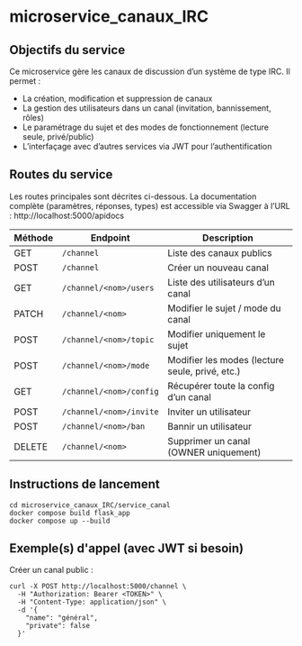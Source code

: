# microservice_canaux_IRC

## Objectifs du service

Ce microservice gère les canaux de discussion d’un système de type IRC. Il permet :

- La création, modification et suppression de canaux
- La gestion des utilisateurs dans un canal (invitation, bannissement, rôles)
- Le paramétrage du sujet et des modes de fonctionnement (lecture seule, privé/public)
- L’interfaçage avec d’autres services via JWT pour l’authentification

## Routes du service

Les routes principales sont décrites ci-dessous. La documentation complète (paramètres, réponses, types) est accessible via Swagger à l’URL : http://localhost:5000/apidocs

| Méthode | Endpoint                | Description                                     |
| ------- | ----------------------- | ----------------------------------------------- |
| GET     | `/channel`              | Liste des canaux publics                        |
| POST    | `/channel`              | Créer un nouveau canal                          |
| GET     | `/channel/<nom>/users`  | Liste des utilisateurs d’un canal               |
| PATCH   | `/channel/<nom>`        | Modifier le sujet / mode du canal               |
| POST    | `/channel/<nom>/topic`  | Modifier uniquement le sujet                    |
| POST    | `/channel/<nom>/mode`   | Modifier les modes (lecture seule, privé, etc.) |
| GET     | `/channel/<nom>/config` | Récupérer toute la config d’un canal            |
| POST    | `/channel/<nom>/invite` | Inviter un utilisateur                          |
| POST    | `/channel/<nom>/ban`    | Bannir un utilisateur                           |
| DELETE  | `/channel/<nom>`        | Supprimer un canal (OWNER uniquement)           |


## Instructions de lancement
```
cd microservice_canaux_IRC/service_canal
docker compose build flask_app
docker compose up --build
```
## Exemple(s) d'appel (avec JWT si besoin)

Créer un canal public :

    curl -X POST http://localhost:5000/channel \
      -H "Authorization: Bearer <TOKEN>" \
      -H "Content-Type: application/json" \
      -d '{
        "name": "général",
        "private": false
      }'

